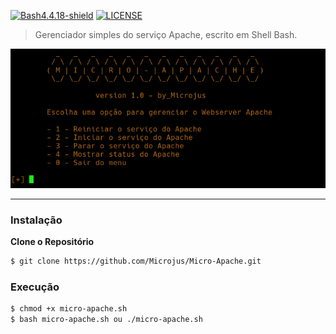 [![Bash4.4.18-shield]](http://tldp.org/LDP/abs/html/bashver4.html#AEN21220) [![LICENSE](https://img.shields.io/badge/Licen%C3%A7a-MIT-brightgreen.svg)](https://github.com/Microjus/Micro-Apache/blob/main/LICENSE)

> Gerenciador simples do serviço Apache, escrito em Shell Bash.
 
![Banner]

----
### Instalação
**Clone o Repositório**
```bash
$ git clone https://github.com/Microjus/Micro-Apache.git
```
### Execução
```bash
$ chmod +x micro-apache.sh
$ bash micro-apache.sh ou ./micro-apache.sh
```
[Banner]: https://github.com/Microjus/Micro-Apache/blob/main/micro-apache-logo.png
[Bash4.4.18-shield]: https://img.shields.io/badge/Bash-4.4.18%2B-brightgreen.svg "Bash 4.4.18 Ou superior"
